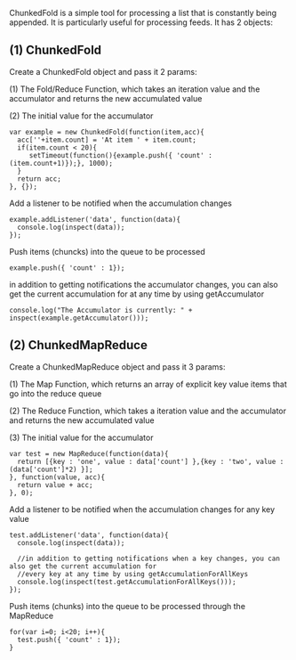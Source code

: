 ChunkedFold is a simple tool for processing a list that is constantly being appended. It is particularly useful for processing feeds. It has 2 objects:

(1) ChunkedFold
---------------

Create a ChunkedFold object and pass it 2 params:

(1) The Fold/Reduce Function, which takes an iteration value and the accumulator and returns the new accumulated value

(2) The initial value for the accumulator

	var example = new ChunkedFold(function(item,acc){
	  acc[''+item.count] = 'At item ' + item.count;
	  if(item.count < 20){
	     setTimeout(function(){example.push({ 'count' : (item.count+1)});}, 1000); 
	  }
	  return acc;
	}, {});


Add a listener to be notified when the accumulation changes

	example.addListener('data', function(data){
	  console.log(inspect(data));
	});


Push items (chuncks) into the queue to be processed

	example.push({ 'count' : 1});


in addition to getting notifications the accumulator changes, you can also get the current accumulation for 
at any time by using getAccumulator

	console.log("The Accumulator is currently: " + inspect(example.getAccumulator()));


(2) ChunkedMapReduce
--------------------

Create a ChunkedMapReduce object and pass it 3 params:

(1) The Map Function, which returns an array of explicit key value items that go into the reduce queue

(2) The Reduce Function, which takes a iteration value and the accumulator and returns the new accumulated value

(3) The initial value for the accumulator

	 
	var test = new MapReduce(function(data){
	  return [{key : 'one', value : data['count'] },{key : 'two', value : (data['count']*2) }];
	}, function(value, acc){
	  return value + acc;
	}, 0);


Add a listener to be notified when the accumulation changes for any key value

	test.addListener('data', function(data){
	  console.log(inspect(data));
  
	  //in addition to getting notifications when a key changes, you can also get the current accumulation for 
	  //every key at any time by using getAccumulationForAllKeys
	  console.log(inspect(test.getAccumulationForAllKeys()));
	});


Push items (chunks) into the queue to be processed through the MapReduce

	for(var i=0; i<20; i++){
	  test.push({ 'count' : 1});
	}
